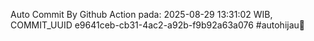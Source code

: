 Auto Commit By Github Action pada: 2025-08-29 13:31:02 WIB, COMMIT_UUID e9641ceb-cb31-4ac2-a92b-f9b92a63a076 #autohijau🗿
